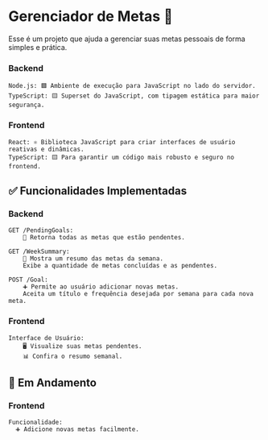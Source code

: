 # Gerenciador de Metas 🚀

Esse é um projeto que ajuda a gerenciar suas metas pessoais de forma simples e prática. 

### Backend 

    Node.js: 🟩 Ambiente de execução para JavaScript no lado do servidor.
    TypeScript: 🟨 Superset do JavaScript, com tipagem estática para maior segurança.

### Frontend

    React: ⚛️ Biblioteca JavaScript para criar interfaces de usuário reativas e dinâmicas.
    TypeScript: 🟨 Para garantir um código mais robusto e seguro no frontend.


## ✅ Funcionalidades Implementadas
### Backend

    GET /PendingGoals:
        📝 Retorna todas as metas que estão pendentes.
        
    GET /WeekSummary:
        📅 Mostra um resumo das metas da semana.
        Exibe a quantidade de metas concluídas e as pendentes.

    POST /Goal:
        ➕ Permite ao usuário adicionar novas metas.
        Aceita um título e frequência desejada por semana para cada nova meta.

### Frontend

    Interface de Usuário:
        🖥 Visualize suas metas pendentes.
        📊 Confira o resumo semanal.
        

## 🚧 Em Andamento
### Frontend
    Funcionalidade:
      ➕ Adicione novas metas facilmente.
